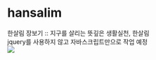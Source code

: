 # hansalim
한살림 장보기 :: 지구를 살리는 뜻깊은 생활실천, 한살림 <br>
jquery를 사용하지 않고 자바스크립트만으로 작업 예정 <br>
<img src="https://user-images.githubusercontent.com/107973870/196311333-05ef7120-3882-442b-9e85-67862d565533.png">
